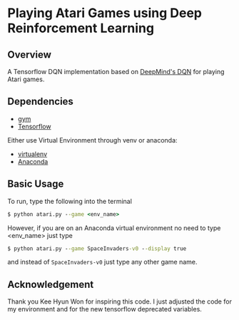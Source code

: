 # Playing Atari Games using Deep Reinforcement Learning

## Overview

A Tensorflow DQN implementation based on [DeepMind's DQN](https://storage.googleapis.com/deepmind-data/assets/papers/DeepMindNature14236Paper.pdf) for playing Atari games.

## Dependencies

- [gym](https://gym.openai.com)
- [Tensorflow](https://www.tensorflow.org)

Either use Virtual Environment through venv or anaconda:

- [virtualenv](https://virtualenv.pypa.io/en/latest/installation.html)
- [Anaconda](https://www.continuum.io/downloads)
 
## Basic Usage

To run, type the following into the terminal

```bat
$ python atari.py --game <env_name>
```

However, if you are on an Anaconda virtual environment no need to type <env_name> just type 

```bat
$ python atari.py --game SpaceInvaders-v0 --display true
```

and instead of `SpaceInvaders-v0` just type any other game name.

## Acknowledgement

Thank you Kee Hyun Won for inspiring this code. I just adjusted the code for my environment and for the new 
tensorflow deprecated variables.

